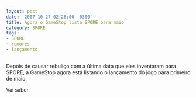 ```yaml
---
layout: post
date: '2007-10-27 02:26:00 -0300'
title: Agora o GameStop lista SPORE para maio
category: SPORE
tags:
- SPORE
- rumores
- lançamento
---
```

Depois de causar rebuliço com a última data que eles inventaram para SPORE, a
GameStop agora está listando o lançamento do jogo para primeiro de maio.

Vai saber.
